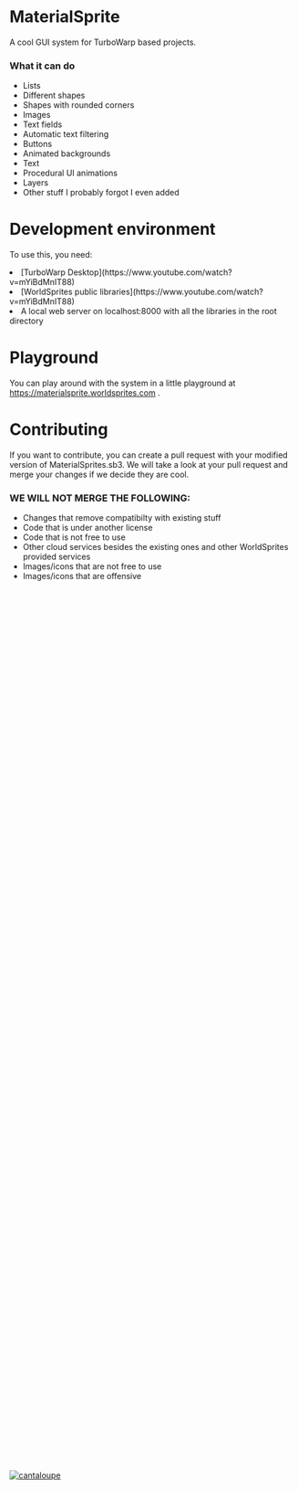 # MaterialSprite
A cool GUI system for TurboWarp based projects.
### What it can do
<ul>
  <li>Lists</li>
  <li>Different shapes</li>
  <li>Shapes with rounded corners</li>
  <li>Images</li>
  <li>Text fields</li>
  <li>Automatic text filtering</li>
  <li>Buttons</li>
  <li>Animated backgrounds</li>
  <li>Text</li>
  <li>Procedural UI animations</li>
  <li>Layers</li>
  <li>Other stuff I probably forgot I even added</li>
</ul>

# Development environment
To use this, you need:
<li>[TurboWarp Desktop](https://www.youtube.com/watch?v=mYiBdMnIT88)</li>
<li>[WorldSprites public libraries](https://www.youtube.com/watch?v=mYiBdMnIT88)</li>
<li>A local web server on localhost:8000 with all the libraries in the root directory</li>

# Playground
You can play around with the system in a little playground at https://materialsprite.worldsprites.com .

# Contributing
If you want to contribute, you can create a pull request with your modified version of MaterialSprites.sb3. We will take a look at your pull request and merge your changes if we decide they are cool.

### WE WILL NOT MERGE THE FOLLOWING:
<ul>
  <li>Changes that remove compatibilty with existing stuff</li>
  <li>Code that is under another license</li>
  <li>Code that is not free to use</li>
  <li>Other cloud services besides the existing ones and other WorldSprites provided services</li>
  <li>Images/icons that are not free to use</li>
  <li>Images/icons that are offensive</li>
</ul>

<br>
<br>
<br>
<br>
<br>
<br>
<br>
<br>
<br>
<br>
<br>
<br>
<br>
<br>
<br>
<br>
<br>
<br>
<br>
<br>
<br>
<br>
<br>
<br>
<br>
<br>
<br>
<br>
<br>
<br>
<br>
<br>
<br>
<br>
<br>
<br>
<br>
<br>
<br>
<br>
<br>
<br>
<br>
<br>
<br>
<br>
<br>
<br>
<br>
<br>
<br>
<br>
<br>
<br>
<br>
<br>
<br>
<br>
<br>
<br>
<br>
<br>
<br>
<br>
<br>
<br>
<br>
<br>
<br>
<br>
<br>
<br>
<br>
<br>
<br>
<br>
<br>
<br>
<br>
<br>
<br>
<br>
<br>
<br>
<br>
<br>
<br>
<br>
<br>
<br>

[![cantaloupe](https://img.youtube.com/vi/mYiBdMnIT88/0.jpg)](https://www.youtube.com/watch?v=mYiBdMnIT88)